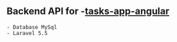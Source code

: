 

## Backend API for -[tasks-app-angular](https://github.com/mujinxb/tasks-app-angular) 
	- Database MySql
	- Laravel 5.5

